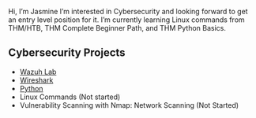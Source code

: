 Hi, I’m Jasmine
I’m interested in Cybersecurity and looking forward to get an entry level position for it.
I’m currently learning Linux commands from THM/HTB, THM Complete Beginner Path, and THM Python Basics. 

Cybersecurity Projects
----------------------
* [Wazuh Lab](https://github.com/JasmineH18/Practicing-Wazuh/tree/main)
* [Wireshark](https://github.com/JasmineH18/Practicing-Wireshark.git)
* [Python](https://github.com/JasmineH18/Practicing-Python)
* Linux Commands (Not started)
* Vulnerability Scanning with Nmap: Network Scanning (Not Started)


<!---
JasmineH18/JasmineH18 is a ✨ special ✨ repository because its `README.md` (this file) appears on your GitHub profile.
You can click the Preview link to take a look at your changes.
--->

